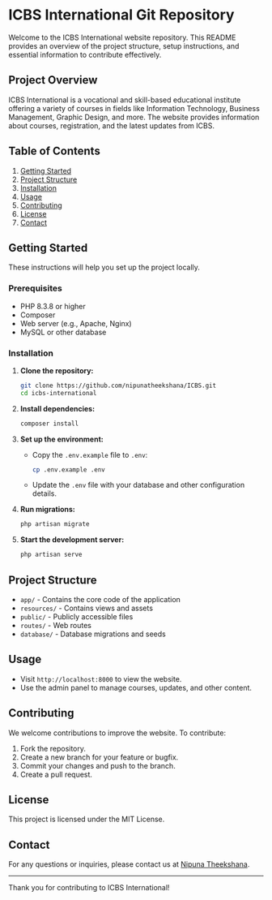 # ICBS International Git Repository

Welcome to the ICBS International website repository. This README provides an overview of the project structure, setup instructions, and essential information to contribute effectively.

## Project Overview

ICBS International is a vocational and skill-based educational institute offering a variety of courses in fields like Information Technology, Business Management, Graphic Design, and more. The website provides information about courses, registration, and the latest updates from ICBS.

## Table of Contents

1. [Getting Started](#getting-started)
2. [Project Structure](#project-structure)
3. [Installation](#installation)
4. [Usage](#usage)
5. [Contributing](#contributing)
6. [License](#license)
7. [Contact](#contact)

## Getting Started

These instructions will help you set up the project locally.

### Prerequisites

- PHP 8.3.8 or higher
- Composer
- Web server (e.g., Apache, Nginx)
- MySQL or other database

### Installation

1. **Clone the repository:**
    ```sh
    git clone https://github.com/nipunatheekshana/ICBS.git
    cd icbs-international
    ```

2. **Install dependencies:**
    ```sh
    composer install
    ```

3. **Set up the environment:**
    - Copy the `.env.example` file to `.env`:
      ```sh
      cp .env.example .env
      ```
    - Update the `.env` file with your database and other configuration details.

4. **Run migrations:**
    ```sh
    php artisan migrate
    ```

5. **Start the development server:**
    ```sh
    php artisan serve
    ```

## Project Structure

- `app/` - Contains the core code of the application
- `resources/` - Contains views and assets
- `public/` - Publicly accessible files
- `routes/` - Web routes
- `database/` - Database migrations and seeds

## Usage

- Visit `http://localhost:8000` to view the website.
- Use the admin panel to manage courses, updates, and other content.

## Contributing

We welcome contributions to improve the website. To contribute:

1. Fork the repository.
2. Create a new branch for your feature or bugfix.
3. Commit your changes and push to the branch.
4. Create a pull request.

## License

This project is licensed under the MIT License.

## Contact

For any questions or inquiries, please contact us at [Nipuna Theekshana](https://github.com/nipunatheekshana).

---

Thank you for contributing to ICBS International!
